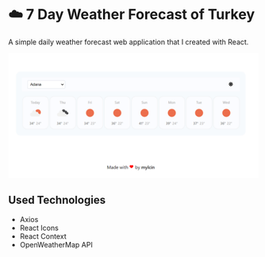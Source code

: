 # ☁️ 7 Day Weather Forecast of Turkey

A simple daily weather forecast web application that I created with React.

![image](/public/screenshot.png)

## Used Technologies

- Axios
- React Icons
- React Context
- OpenWeatherMap API
